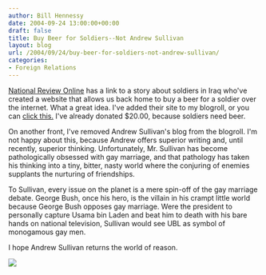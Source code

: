 ```yaml
---
author: Bill Hennessy
date: 2004-09-24 13:00:00+00:00
draft: false
title: Buy Beer for Soldiers--Not Andrew Sullivan
layout: blog
url: /2004/09/24/buy-beer-for-soldiers-not-andrew-sullivan/
categories:
- Foreign Relations
---
```


[National Review Online](https://www.nationalreview.com/thecorner/corner.asp) has a link to a story about soldiers in Iraq who've created a website that allows us back home to buy a beer for a soldier over the internet. What a great idea. I've added their site to my blogroll, or you can [click this.](https://www.beerforsoldiers.com) I've already donated $20.00, because soldiers need beer.




On another front, I've removed Andrew Sullivan's blog from the blogroll. I'm not happy about this, because Andrew offers superior writing and, until recently, superior thinking. Unfortunately, Mr. Sullivan has become pathologically obsessed with gay marriage, and that pathology has taken his thinking into a tiny, bitter, nasty world where the conjuring of enemies supplants the nurturing of friendships.




To Sullivan, every issue on the planet is a mere spin-off of the gay marriage debate. George Bush, once his hero, is the villain in his crampt little world because George Bush opposes gay marriage. Were the president to personally capture Usama bin Laden and beat him to death with his bare hands on national television, Sullivan would see UBL as symbol of monogamous gay men.




I hope Andrew Sullivan returns the world of reason.







![](https://blog.billhennessy.com/aggbug.aspx?PostID=549)

